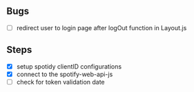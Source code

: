 ## Bugs

- [ ] redirect user to login page after logOut function in Layout.js

## Steps

- [x] setup spotidy clientID configurations
- [x] connect to the spotify-web-api-js
- [ ] check for token validation date
